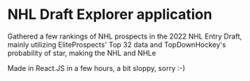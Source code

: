 # NHL Draft Explorer application

Gathered a few rankings of NHL prospects in the 2022 NHL Entry Draft, mainly utilizing EliteProspects' Top 32 data and TopDownHockey's probability of star, making the NHL and NHLe

Made in React.JS in a few hours, a bit sloppy, sorry :-)